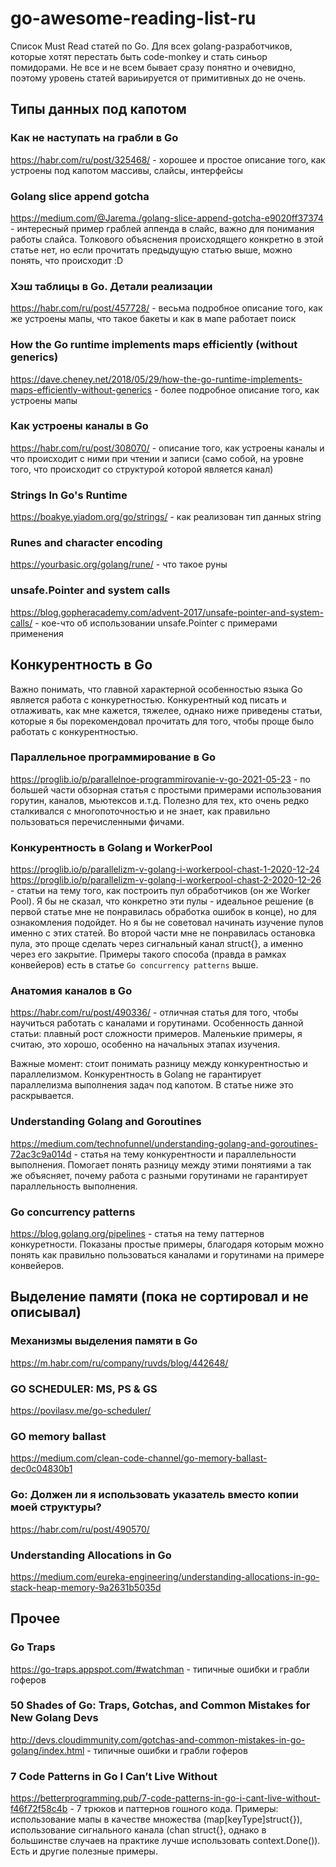 # go-awesome-reading-list-ru
Список Must Read статей по Go. 
Для всех golang-разработчиков, которые хотят перестать быть code-monkey и стать синьор помидорами.
Не все и не всем бывает сразу понятно и очевидно, поэтому уровень статей вариьируется от примитивных до не очень.

## Типы данных под капотом

### Как не наступать на грабли в Go
https://habr.com/ru/post/325468/ - хорошее и простое описание того, как устроены под капотом массивы, слайсы, интерфейсы

### Golang slice append gotcha
https://medium.com/@Jarema./golang-slice-append-gotcha-e9020ff37374 - интересный пример граблей аппенда в слайс, важно для понимания работы слайса. Толкового объяснения происходящего конкретно в этой статье нет, но если прочитать предыдущую статью выше, можно понять, что происходит :D

### Хэш таблицы в Go. Детали реализации
https://habr.com/ru/post/457728/ - весьма подробное описание того, как же устроены мапы, что такое бакеты и как в мапе работает поиск

### How the Go runtime implements maps efficiently (without generics)
https://dave.cheney.net/2018/05/29/how-the-go-runtime-implements-maps-efficiently-without-generics - более подробное описание того, как устроены мапы

### Как устроены каналы в Go
https://habr.com/ru/post/308070/ - описание того, как устроены каналы и что происходит с ними при чтении и записи (само собой, на уровне того, что происходит со структурой которой является канал)

### Strings In Go's Runtime
https://boakye.yiadom.org/go/strings/ - как реализован тип данных string

### Runes and character encoding
https://yourbasic.org/golang/rune/ - что такое руны

### unsafe.Pointer and system calls
https://blog.gopheracademy.com/advent-2017/unsafe-pointer-and-system-calls/ - кое-что об использовании unsafe.Pointer с примерами применения

## Конкурентность в Go

Важно понимать, что главной характерной особенностью языка Go является работа с конкуретностью.
Конкурентный код писать и отлаживать, как мне кажется, тяжелее, однако ниже приведены статьи, которые я бы порекомендовал прочитать для того, чтобы проще было работать с конкурентностью.

### Параллельное программирование в Go
https://proglib.io/p/parallelnoe-programmirovanie-v-go-2021-05-23 - по большей части обзорная статья с простыми примерами использования горутин, каналов, мьютексов и.т.д. Полезно для тех, кто очень редко сталкивался с многопоточностью и не знает, как правильно пользоваться перечисленными фичами.

### Конкурентность в Golang и WorkerPool
https://proglib.io/p/parallelizm-v-golang-i-workerpool-chast-1-2020-12-24
https://proglib.io/p/parallelizm-v-golang-i-workerpool-chast-2-2020-12-26 - статьи на тему того, как построить пул обработчиков (он же Worker Pool). Я бы не сказал, что конкретно эти пулы - идеальное решение (в первой статье мне не понравилась обработка ошибок в конце), но для ознакомления подойдет. Но я бы не советовал начинать изучение пулов именно с этих статей. Во второй части мне не понравилась остановка пула, это проще сделать через сигнальный канал struct{}, а именно через его закрытие. Примеры такого способа (правда в рамках конвейеров) есть в статье `Go concurrency patterns` выше.

### Анатомия каналов в Go
https://habr.com/ru/post/490336/ - отличная статья для того, чтобы научиться работать с каналами и горутинами. Особенность данной статьи: плавный рост сложности примеров. Маленькие примеры, я считаю, это хорошо, особенно на начальных этапах изучения.

Важные момент: стоит понимать разницу между конкурентностью и параллелизмом. 
Конкурентность в Golang не гарантирует параллелизма выполнения задач под капотом. 
В статье ниже это раскрывается.

### Understanding Golang and Goroutines
https://medium.com/technofunnel/understanding-golang-and-goroutines-72ac3c9a014d - статья на тему конкурентности и параллельности выполнения. Помогает понять разницу между этими понятиями а так же объясняет, почему работа с разными горутинами не гарантирует параллельность выполнения.

### Go concurrency patterns
https://blog.golang.org/pipelines - статья на тему паттернов конкуретности. Показаны простые примеры, благодаря которым можно понять как правильно пользоваться каналами и горутинами на примере конвейеров.


## Выделение памяти (пока не сортировал и не описывал)

### Механизмы выделения памяти в Go
https://m.habr.com/ru/company/ruvds/blog/442648/

### GO SCHEDULER: MS, PS & GS
https://povilasv.me/go-scheduler/

### GO memory ballast
https://medium.com/clean-code-channel/go-memory-ballast-dec0c04830b1

### Go: Должен ли я использовать указатель вместо копии моей структуры?
https://habr.com/ru/post/490570/

### Understanding Allocations in Go
https://medium.com/eureka-engineering/understanding-allocations-in-go-stack-heap-memory-9a2631b5035d

## Прочее

### Go Traps
https://go-traps.appspot.com/#watchman - типичные ошибки и грабли гоферов

### 50 Shades of Go: Traps, Gotchas, and Common Mistakes for New Golang Devs
http://devs.cloudimmunity.com/gotchas-and-common-mistakes-in-go-golang/index.html - типичные ошибки и грабли гоферов

### 7 Code Patterns in Go I Can’t Live Without
https://betterprogramming.pub/7-code-patterns-in-go-i-cant-live-without-f46f72f58c4b - 7 трюков и паттернов гошного кода. Примеры: использование мапы в качестве множества (map[keyType]struct{}), использование сигнального канала (chan struct{}, однако в большинстве случаев на практике лучше использовать context.Done()). Есть и другие полезные примеры.
